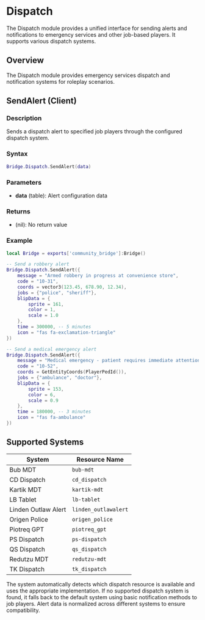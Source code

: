 # <i class="fas fa-ambulance"></i> Dispatch

<!--META
nav: true
toc: true
description: The Dispatch module provides a unified interface for sending alerts and notifications to emergency services and other job-based players. It supports various dispatch systems.
-->

The Dispatch module provides a unified interface for sending alerts and notifications to emergency services and other job-based players. It supports various dispatch systems.

## Overview

The Dispatch module provides emergency services dispatch and notification systems for roleplay scenarios.

## SendAlert (Client)

### Description
Sends a dispatch alert to specified job players through the configured dispatch system.

### Syntax
```lua
Bridge.Dispatch.SendAlert(data)
```

### Parameters
- **data** (table): Alert configuration data

### Returns
- (nil): No return value

### Example
```lua
local Bridge = exports['community_bridge']:Bridge()

-- Send a robbery alert
Bridge.Dispatch.SendAlert({
    message = "Armed robbery in progress at convenience store",
    code = "10-31",
    coords = vector3(123.45, 678.90, 12.34),
    jobs = {"police", "sheriff"},
    blipData = {
        sprite = 161,
        color = 1,
        scale = 1.0
    },
    time = 300000, -- 5 minutes
    icon = "fas fa-exclamation-triangle"
})

-- Send a medical emergency alert
Bridge.Dispatch.SendAlert({
    message = "Medical emergency - patient requires immediate attention",
    code = "10-52",
    coords = GetEntityCoords(PlayerPedId()),
    jobs = {"ambulance", "doctor"},
    blipData = {
        sprite = 153,
        color = 6,
        scale = 0.9
    },
    time = 180000, -- 3 minutes
    icon = "fas fa-ambulance"
})
```

## Supported Systems

| System | Resource Name |
|--------|---------------|
| Bub MDT | `bub-mdt` |
| CD Dispatch | `cd_dispatch` |
| Kartik MDT | `kartik-mdt` |
| LB Tablet | `lb-tablet` |
| Linden Outlaw Alert | `linden_outlawalert` |
| Origen Police | `origen_police` |
| Piotreq GPT | `piotreq_gpt` |
| PS Dispatch | `ps-dispatch` |
| QS Dispatch | `qs_dispatch` |
| Redutzu MDT | `redutzu-mdt` |
| TK Dispatch | `tk_dispatch` |

The system automatically detects which dispatch resource is available and uses the appropriate implementation. If no supported dispatch system is found, it falls back to the default system using basic notification methods to job players. Alert data is normalized across different systems to ensure compatibility.

